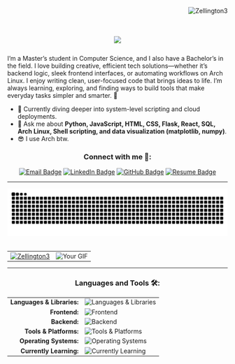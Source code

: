 <p align="right"> 
  <img src="https://komarev.com/ghpvc/?username=Zellington3&label=Profile%20views&color=0e75b6&style=flat" alt="Zellington3" />
</p>

<h1 align="center">
  <a href="https://github.com/DenverCoder1/readme-typing-svg"><img src="https://readme-typing-svg.herokuapp.com/?font=Righteous&size=45&center=true&vCenter=true&width=600&height=80&duration=4000&color=45447C&lines=Hello+%F0%9F%8C%8E!;+I'm+Zach+Ellington!" /></a>
</h1>

<p>
  I’m a Master’s student in Computer Science, and I also have a Bachelor’s in the field. I love building creative, efficient tech solutions—whether it’s backend logic, sleek frontend interfaces, or automating workflows on Arch Linux. I enjoy writing clean, user-focused code that brings ideas to life. I’m always learning, exploring, and finding ways to build tools that make everyday tasks simpler and smarter. 🧠
</p>

<ul>
  <li>🌱 Currently diving deeper into system-level scripting and cloud deployments.</li>
  <li>💬 Ask me about <strong>Python, JavaScript, HTML, CSS, Flask, React, SQL, Arch Linux, Shell scripting, and data visualization (matplotlib, numpy)</strong>.</li>
  <li>😎 I use Arch btw.</li>
</ul>

<h3 align="center">Connect with me 🔗:</h3>

<p align="center">
  <a href="mailto:zelling3@gmail.com"><img src="https://img.shields.io/badge/Email-D14836?style=flat&logo=gmail&logoColor=white" alt="Email Badge" /></a>
  <a href="https://www.linkedin.com/in/zachary-ellington001"><img src="https://img.shields.io/badge/LinkedIn-0077B5?style=flat&logo=linkedin&logoColor=white" alt="LinkedIn Badge" /></a>
  <a href="https://github.com/Zellington3"><img src="https://img.shields.io/badge/GitHub-181717?style=flat&logo=github&logoColor=white" alt="GitHub Badge" /></a>
  <a href="https://raw.githubusercontent.com/Zellington3/Zellington3/main/Zachary_Ellington_Resume.pdf"><img src="https://img.shields.io/badge/Resume-4CAF50?style=flat&logo=read-the-docs&logoColor=white" alt="Resume Badge" /></a>
</p>

------

<div align="center">
  <picture>
    <source media="(prefers-color-scheme: dark)" srcset="https://raw.githubusercontent.com/Zellington3/Zellington3/output/github-contribution-grid-snake-dark.svg" />
    <source media="(prefers-color-scheme: light)" srcset="https://raw.githubusercontent.com/Zellington3/Zellington3/output/github-contribution-grid-snake.svg" />
    <img alt="GitHub Snake Animation" src="https://raw.githubusercontent.com/Zellington3/Zellington3/output/github-contribution-grid-snake.svg" />
  </picture>
</div>

<div align="center">&nbsp;</div>

<div align="center">
  <table>
    <tr>
      <td>
        <a href="https://github.com/Zellington3"><img src="https://github-readme-streak-stats.herokuapp.com/?user=Zellington3&&theme=tokyonight" alt="Zellington3" /></a>
      </td>
      <td>
        <img src="https://user-images.githubusercontent.com/74038190/229223156-0cbdaba9-3128-4d8e-8719-b6b4cf741b67.gif" alt="Your GIF" width="400" />
      </td>
    </tr>
  </table>
</div>


------

<h3 align="center">Languages and Tools 🛠️:</h3>

<div align="center">
  <table cellspacing="10" cellpadding="4">
    <tr>
      <td align="right"><strong>Languages & Libraries:</strong></td>
      <td align="left"><img height="50" src="https://skillicons.dev/icons?i=python,js,html,css,java" alt="Languages & Libraries" /></td>
    </tr>
    <tr>
      <td align="right"><strong>Frontend:</strong></td>
      <td align="left"><img height="50" src="https://skillicons.dev/icons?i=react,bootstrap,threejs" alt="Frontend" /></td>
    </tr>
    <tr>
      <td align="right"><strong>Backend:</strong></td>
      <td align="left"><img height="50" src="https://skillicons.dev/icons?i=flask,nodejs,postgresql" alt="Backend" /></td>
    </tr>
    <tr>
      <td align="right"><strong>Tools & Platforms:</strong></td>
      <td align="left"><img height="50" src="https://skillicons.dev/icons?i=linux,bash,github,vscode,git,gcp" alt="Tools & Platforms" /></td>
    </tr>
    <tr>
      <td align="right"><strong>Operating Systems:</strong></td>
      <td align="left"><img height="50" src="https://skillicons.dev/icons?i=arch,ubuntu,windows" alt="Operating Systems" /></td>
    </tr>
    <tr>
      <td align="right"><strong>Currently Learning:</strong></td>
      <td align="left"><img height="50" src="https://skillicons.dev/icons?i=sklearn,tensorflow" alt="Currently Learning" /></td>
    </tr>
  </table>
</div>













